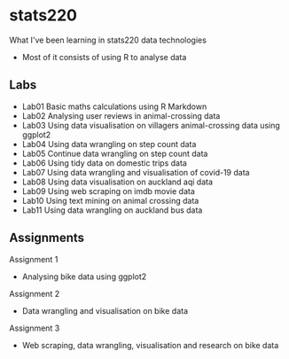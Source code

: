 # stats220
What I've been learning in stats220 data technologies 
- Most of it consists of using R to analyse data

## Labs 
* Lab01 Basic maths calculations using R Markdown 
* Lab02 Analysing user reviews in animal-crossing data 
* Lab03 Using data visualisation on villagers animal-crossing data using ggplot2 
* Lab04 Using data wrangling on step count data 
* Lab05 Continue data wrangling on step count data 
* Lab06 Using tidy data on domestic trips data
* Lab07 Using data wrangling and visualisation of covid-19 data 
* Lab08 Using data visualisation on auckland aqi data 
* Lab09 Using web scraping on imdb movie data 
* Lab10 Using text mining on animal crossing data 
* Lab11 Using data wrangling on auckland bus data

## Assignments 
Assignment 1 
* Analysing bike data using ggplot2

Assignment 2 
* Data wrangling and visualisation on bike data 

Assignment 3 
* Web scraping, data wrangling, visualisation and research on bike data 
